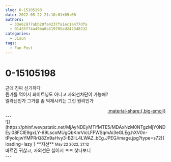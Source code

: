 ```yaml
---
slug: 0-15105198
date: 2022-05-22 21:10:01+09:00
authors:
  - 33e62977abb20fa4237fa1ec1a477dfa
  - 01435f74a49ba8a519705ad242348232
categories:
  - Jisun
tags:
  - Fan Post
---
```


# 0-15105198

<div class="post-container" markdown="1">
<div class="content-container md-sidebar__scrollwrap" markdown="1">

근데 진짜 신기하다<br>뭔가를 먹어서 화이트닝도 아니고 자외선차단이 가능해?<br>멜라닌인가 그거를 좀 억제시키는 그런 원리인가

</div>
</div>

<div style="text-align: right;" markdown="1">
<a href="https://weverse.io/fromis9/fanpost/0-15105198" style="text-align: right;">:material-share:{.big-emoji}</a>
</div>
---

<div class="comments-container md-sidebar__scrollwrap" markdown="1">
<div class="comment" markdown="1">
<div class='id-container' markdown="1">
![](https://phinf.wevpstatic.net/MjAyNDEyMTlfMTE5/MDAxNzM0NTgzMjY0NDEy.08FClE9gxLY-99LscoMUgQbKnrVicLFFWSqmAi3eGLEg.hXV0n-tPyoIqjwYMPRrQ8Zn9aHvy3-B2llL4LWAZ_bEg.JPEG/image.jpg?type=s72){ loading=lazy }
**<span class="artist">지선</span>** <small>May 22 2022, 21:12</small><br>
</div>
<div class='comment-body' markdown="1">
바르긴 귀찮고, 자외선은 싫어서 ㅋㅋ 찾다보니
</div>
</div>
</div>
---
